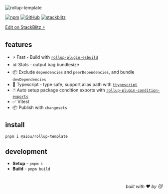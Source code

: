 ![rollup-template](https://realme-ten.vercel.app/api/v1/banner?colorA=7c2d12&colorB=c2410c&textColor=fb923c&title=rollup-template&subtitle=NEO&desc=build%20lib%20with%20condition%20exports)

[![npm](https://img.shields.io/npm/v/@aiou/rollup-template)](https://github.com/neo-hack/rollup-template) [![GitHub](https://img.shields.io/npm/l/@aiou/rollup-template)](https://github.com/neo-hack/rollup-template) [![stackblitz](https://img.shields.io/badge/%E2%9A%A1%EF%B8%8Fstackblitz-online-blue)](https://stackblitz.com/github/neo-hack/rollup-template)

[Edit on StackBlitz ⚡️](https://stackblitz.com/github/neo-hack/rollup-template)

## features

- ⚡ Fast - Build with [`rollup-plugin-esbuild`](https://github.com/egoist/rollup-plugin-esbuild)
- 📊 Stats - output bag bundlesize
- 📦 Exclude `dependencies` and `peerDependencies`, and bundle `devDependencies`
- 💪 Typescript - type safe, support alias path with [`ttypescript`](https://github.com/cevek/ttypescript/tree/master/packages/ttypescript)
- 🃏 Auto setup package condition exports with [`rollup-plugin-condition-exports`](https://github.com/JiangWeixian/rollup-plugin-condition-exports/tree/master)
- ✅ Vitest
- 📦 Publish with `changesets`

## install

```console
pnpm i @aiou/rollup-template
```

## development

- **Setup** - `pnpm i`
- **Build** - `pnpm build`

# 
<div align='right'>

*built with ❤️ by 😼*

</div>

